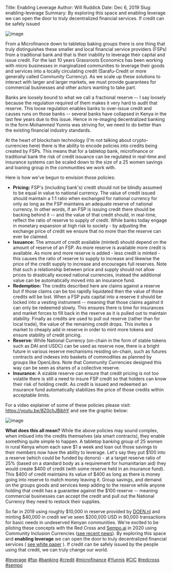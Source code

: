 Title: Enabling Leverage
Author: Will Ruddick
Date: Dec 6, 2019
Slug: enabling-leverage
Summary: By exploring this space and enabling leverage we can open the door to truly decentralized financial services. If credit can be safely issued

![image](images/blog/enabling-leverage1.webp)

From a Microfinance down to tabletop baking groups there is one thing
that truly distinguishes these smaller and local financial service
providers (FSPs) from a traditional bank and that is their inability to
leverage their capital and issue credit. For the last 10 years
Grassroots Economics has been working with micro businesses in
marginalized communities to leverage their goods and services into a
locally circulating credit (Sarafu-Credit or more generally called
Community Currency). As we scale up these solutions to interact with
larger and larger markets, we must provide guarantees for commercial
businesses and other actors wanting to take part.

Banks are loosely bound to what we call a fractional reserve -- I say
loosely because the regulation required of them makes it very hard to
audit that reserve. This loose regulation enables banks to over-issue
credit and causes runs on those banks -- several banks have collapsed in
Kenya in the last few years due to this issue. Hence in re-imaging
decentralized banking in the form Mohammed Yunnis was striving for, we
need to do better than the existing financial industry standards.

At the heart of blockchain technology (I'm not talking about
crypto-currencies here) there is the ability to encode policies into
credits being created by FSPs. This means that for a tabletop bank,
microfinance or traditional bank the risk of credit issuance can be
regulated in real-time and insurance systems can be scaled down to the
size of a 25 women savings and loaning group in the communities we work
with.

Here is how we've begun to envision those policies:

- **Pricing:** FSP's (including bank's) credit should not be blindly
  assumed to be equal in value to national currency. The value of
  credit issued should maintain a 1:1 ratio when exchanged for
  national currency for only as long as the FSP maintains an adequate
  reserve of national currency. In other words, if an FSP is issuing
  credit there should be backing behind it -- and the value of that
  credit should, in real-time, reflect the ratio of reserve to supply
  of credit. While banks today engage in monetary expansion at high
  risk to society - by adjusting the exchange price of credit we
  ensure that no more than the reserve can ever be claimed.
- **Issuance:** The amount of credit available (minted) should depend
  on the amount of reserve of an FSP. As more reserve is available
  more credit is available. As more and more reserve is added - less
  credit is minted - this causes the ratio of reserve to supply to
  increase and likewise the price of the credit supply to increase and
  encourages full reserves. Note that such a relationship between
  price and supply should not allow prices to drastically exceed
  national currencies, instead the additional value can be
  automatically moved into an insurance fund.
- **Redemption:** The credits described here are claims against a
  reserve but if those claims can be too rapidly liquidated then the
  value of those credits will be lost. When a FSP puts capital into a
  reserve it should be locked into a vesting instrument -- meaning
  that those claims against it can only be redeemed slowly. This
  ensures there is time for insurances and market forces to fill back
  in the reserve as it is pulled out to maintain stability. Finally as
  credits are used to pull out reserve (rather than for local trade),
  the value of the remaining credit drops. This invites a market to
  cheaply add in reserve in order to mint more tokens and ensure
  stability of credit pricing.
- **Reserve:** While National Currency (on-chain in the form of stable
  tokens such as DAI and USDC) can be used as reserve now, there is a
  bright future in various reserve mechanisms residing on-chain, such
  as futures contracts and indexes into baskets of commodities as
  planned by groups like OpenLibra. Note that Community Currencies
  designed this way can be seen as shares of a collective reserve.
- **Insurance:** A sizable reserve can ensure that credit pricing is
  not too volatile there is still a need to insure FSP credit so that
  holders can know their risk of holding credit. As credit is issued
  and redeemed an insurance fund automatically stabilizes the price of
  those credits within acceptable limits.

For a video explainer of some of these policies please visit:
<https://youtu.be/8Z0chJBibhY> and see the graphic below:

![image](images/blog/enabling-leverage83.webp)

**What does this all mean?** While the above policies may sound complex,
when imbued into the credits themselves (ala smart contracts), they
enable something quite simple to happen. A tabletop banking group of 25
women in rural Kenya whom each save $1 a week and loan out those
savings to their members now have the ability to leverage. Let's say
they put $100 into a reserve (which could be funded by donors) - at a
target reserve ratio of 25% (based on a standard body as a requirement
for humanitarian aid) they would create $400 of credit (with some
reserve held in an insurance fund). This $400 of credit maintains its
value of $400 as long as there is money going into reserve to match
money leaving it. Group savings, and demand on the groups goods and
services keep adding to the reserve while anyone holding that credit has
a guarantee against the $100 reserve -- meaning commercial businesses
can accept the credit and pull out the National Currency they need to
restock their supplies.

So far in 2019 using roughly $10,000 in reserve provided by
[DOEN.nl](http://DOEN.nl) and minting $40,000 in credit we've seen
$200,000 USD in 80,000 transactions for basic needs in undeserved
Kenyan communities. We're excited to be piloting these concepts with
the Red Cross and [Sempo.ai](http://Sempo.ai) in 2020 using Community
Inclusion Currencies ([see recent
news](http://news.trust.org/item/20191126123058-xtxvz/)). By exploring
this space and **enabling leverage** we can open the door to truly
decentralized financial services ( [see white
paper](https://www.grassrootseconomics.org/whitepaper) ). If credit can
be safely issued by the people using that credit, we can truly change
our world.

[#leverage](https://www.grassrootseconomics.org/blog/hashtags/leverage)
[#fsp](https://www.grassrootseconomics.org/blog/hashtags/fsp)
[#banking](https://www.grassrootseconomics.org/blog/hashtags/banking)
[#credit](https://www.grassrootseconomics.org/blog/hashtags/credit)
[#microfinance](https://www.grassrootseconomics.org/blog/hashtags/microfinance)
[#Yunnis](https://www.grassrootseconomics.org/blog/hashtags/Yunnis)
[#CIC](https://www.grassrootseconomics.org/blog/hashtags/CIC)
[#redcross](https://www.grassrootseconomics.org/blog/hashtags/redcross)
[#sempo](https://www.grassrootseconomics.org/blog/hashtags/sempo)
